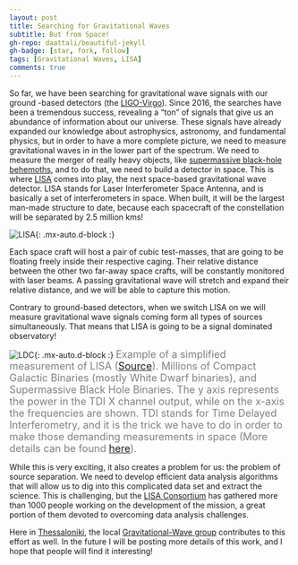 ```yaml
---
layout: post
title: Searching for Gravitational Waves
subtitle: But from Space!
gh-repo: daattali/beautiful-jekyll
gh-badge: [star, fork, follow]
tags: [Gravitational Waves, LISA]
comments: true
---
```


So far, we have been searching for gravitational wave signals with our ground -based detectors (the [LIGO-Virgo](https://www.ligo.org/)). Since 2016, the searches have been a tremendous success, revealing a “ton” of signals that give us an abundance of information about our universe. These signals have already expanded our knowledge about astrophysics, astronomy, and fundamental physics, but in order to have a more complete picture, we need to measure gravitational waves in in the lower part of the spectrum. We need to measure the merger of really heavy objects, like [supermassive black-hole behemoths](https://en.wikipedia.org/wiki/Supermassive_black_hole), and to do that, we need to build a detector in space. This is where [LISA](https://www.elisascience.org/) comes into play, the next space-based gravitational wave detector. LISA stands for Laser Interferometer Space Antenna, and is basically a set of interferometers in space. When built, it will be the largest man-made structure to date, because each spacecraft of the constellation will be separated by 2.5 million kms!

![LISA](https://karnesis.files.wordpress.com/2020/12/lisa.jpg?w=720){: .mx-auto.d-block :}

Each space craft will host a pair of cubic test-masses, that are going to be floating freely inside their respective caging. Their relative distance between the other two far-away space crafts, will be constantly monitored with laser beams. A passing gravitational wave will stretch and expand their relative distance, and we will be able to capture this motion.

Contrary to ground-based detectors, when we switch LISA on we will measure gravitational wave signals coming form all types of sources simultaneously. That means that LISA is going to be a signal dominated observatory!

![LDC](https://karnesis.files.wordpress.com/2020/12/sangria_fd.png?w=932){: .mx-auto.d-block :}
 <span style="color:grey"><font size="4"> Example of a simplified measurement of LISA ([Source](https://lisa-ldc.lal.in2p3.fr/challenge2)). Millions of Compact Galactic Binaries (mostly White Dwarf binaries), and Supermassive Black Hole Binaries. The y axis represents the power in the TDI X channel output, while on the x-axis the frequencies are shown. TDI stands for Time Delayed Interferometry, and it is the trick we have to do in order to make those demanding measurements in space (More details can be found [here](https://arxiv.org/abs/gr-qc/0409034)). </font></span>

While this is very exciting, it also creates a problem for us: the problem of source separation. We need to develop efficient data analysis algorithms that will allow us to dig into this complicated data set and extract the science. This is challenging, but the [LISA Consortium](https://www.elisascience.org/articles/lisa-consortium) has gathered more than 1000 people working on the development of the mission, a great portion of them devoted to overcoming data analysis challenges.

Here in [Thessaloniki](https://en.wikipedia.org/wiki/Thessaloniki), the local [Gravitational-Wave group](https://niksterg.github.io/gw-group/) contributes to this effort as well. In the future I will be posting more details of this work, and I hope that people will find it interesting!




